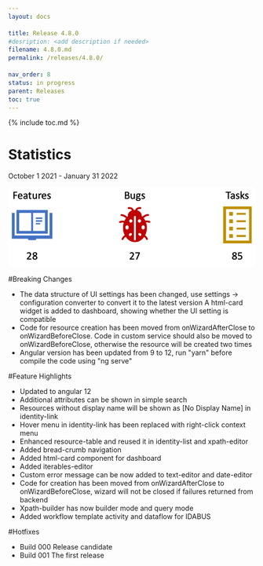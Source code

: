 ```yaml
---
layout: docs

title: Release 4.8.0
#desription: <add description if needed>
filename: 4.8.0.md
permalink: /releases/4.8.0/

nav_order: 8
status: in progress
parent: Releases
toc: true
---
```


{% include toc.md %}


# Statistics

October 1 2021 - January 31 2022

![statistics_4.8.0.png](/img/statistics_4.8.0-afac17fe-9b98-49d2-858f-8775ede4841f.png)

#Breaking Changes

- The data structure of UI settings has been changed, use settings -> configuration converter to convert it to the latest version
A html-card widget is added to dashboard, showing whether the UI setting is compatible
- Code for resource creation has been moved from onWizardAfterClose to onWizardBeforeClose. Code in custom service should also be moved to onWizardBeforeClose, otherwise the resource will be created two times
- Angular version has been updated from 9 to 12, run "yarn" before compile the code using "ng serve"

#Feature Highlights

- Updated to angular 12
- Additional attributes can be shown in simple search
- Resources without display name will be shown as [No Display Name] in identity-link
- Hover menu in identity-link has been replaced with right-click context menu
- Enhanced resource-table and reused it in identity-list and xpath-editor
- Added bread-crumb navigation
- Added html-card component for dashboard
- Added iterables-editor
- Custom error message can be now added to text-editor and date-editor
- Code for creation has been moved from onWizardAfterClose to onWizardBeforeClose, wizard will not be closed if failures returned from backend
- Xpath-builder has now builder mode and query mode
- Added workflow template activity and dataflow for IDABUS

#Hotfixes

- Build 000
Release candidate
- Build 001
The first release
